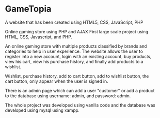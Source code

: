 # GameTopia
A website that has been created using HTML5, CSS, JavaScript, PHP

Online gaming store using PHP and AJAX
First large scale project using HTML, CSS, Javascript, and PHP.

An online gaming store with multiple products classified by brands and categories to help in user experience. The website allows the user to register into a new account, login with an existing account, buy products, view his cart, view his purchase history, and finally add products to a wishlist.

Wishlist, purchase history, add to cart button, add to wishlist button, the cart button, only appear when the user is signed in.

There is an admin page which can add a user "customer" or add a product to the database using username: admin, and password: admin.

The whole project was developed using vanilla code and the database was developed using mysql using xampp.
